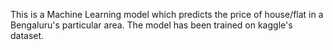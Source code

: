 This is a Machine Learning model which predicts the price of house/flat in a Bengaluru's particular area.
The model has been trained on kaggle's dataset.

